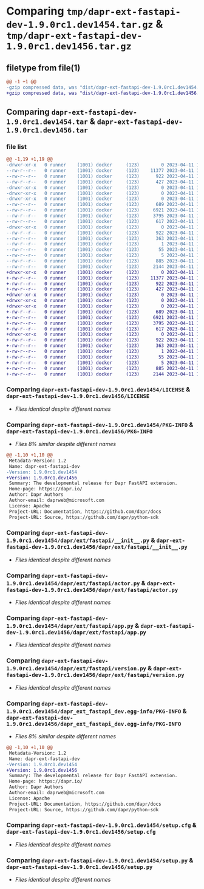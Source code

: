 # Comparing `tmp/dapr-ext-fastapi-dev-1.9.0rc1.dev1454.tar.gz` & `tmp/dapr-ext-fastapi-dev-1.9.0rc1.dev1456.tar.gz`

## filetype from file(1)

```diff
@@ -1 +1 @@
-gzip compressed data, was "dist/dapr-ext-fastapi-dev-1.9.0rc1.dev1454.tar", last modified: Tue Apr 11 18:04:29 2023, max compression
+gzip compressed data, was "dist/dapr-ext-fastapi-dev-1.9.0rc1.dev1456.tar", last modified: Tue Apr 11 18:06:02 2023, max compression
```

## Comparing `dapr-ext-fastapi-dev-1.9.0rc1.dev1454.tar` & `dapr-ext-fastapi-dev-1.9.0rc1.dev1456.tar`

### file list

```diff
@@ -1,19 +1,19 @@
-drwxr-xr-x   0 runner    (1001) docker     (123)        0 2023-04-11 18:04:29.000000 dapr-ext-fastapi-dev-1.9.0rc1.dev1454/
--rw-r--r--   0 runner    (1001) docker     (123)    11377 2023-04-11 18:03:52.000000 dapr-ext-fastapi-dev-1.9.0rc1.dev1454/LICENSE
--rw-r--r--   0 runner    (1001) docker     (123)      922 2023-04-11 18:04:29.000000 dapr-ext-fastapi-dev-1.9.0rc1.dev1454/PKG-INFO
--rw-r--r--   0 runner    (1001) docker     (123)      427 2023-04-11 18:03:52.000000 dapr-ext-fastapi-dev-1.9.0rc1.dev1454/README.rst
-drwxr-xr-x   0 runner    (1001) docker     (123)        0 2023-04-11 18:04:29.000000 dapr-ext-fastapi-dev-1.9.0rc1.dev1454/dapr/
-drwxr-xr-x   0 runner    (1001) docker     (123)        0 2023-04-11 18:04:29.000000 dapr-ext-fastapi-dev-1.9.0rc1.dev1454/dapr/ext/
-drwxr-xr-x   0 runner    (1001) docker     (123)        0 2023-04-11 18:04:29.000000 dapr-ext-fastapi-dev-1.9.0rc1.dev1454/dapr/ext/fastapi/
--rw-r--r--   0 runner    (1001) docker     (123)      689 2023-04-11 18:03:52.000000 dapr-ext-fastapi-dev-1.9.0rc1.dev1454/dapr/ext/fastapi/__init__.py
--rw-r--r--   0 runner    (1001) docker     (123)     6921 2023-04-11 18:03:52.000000 dapr-ext-fastapi-dev-1.9.0rc1.dev1454/dapr/ext/fastapi/actor.py
--rw-r--r--   0 runner    (1001) docker     (123)     3795 2023-04-11 18:03:52.000000 dapr-ext-fastapi-dev-1.9.0rc1.dev1454/dapr/ext/fastapi/app.py
--rw-r--r--   0 runner    (1001) docker     (123)      617 2023-04-11 18:03:52.000000 dapr-ext-fastapi-dev-1.9.0rc1.dev1454/dapr/ext/fastapi/version.py
-drwxr-xr-x   0 runner    (1001) docker     (123)        0 2023-04-11 18:04:29.000000 dapr-ext-fastapi-dev-1.9.0rc1.dev1454/dapr_ext_fastapi_dev.egg-info/
--rw-r--r--   0 runner    (1001) docker     (123)      922 2023-04-11 18:04:29.000000 dapr-ext-fastapi-dev-1.9.0rc1.dev1454/dapr_ext_fastapi_dev.egg-info/PKG-INFO
--rw-r--r--   0 runner    (1001) docker     (123)      363 2023-04-11 18:04:29.000000 dapr-ext-fastapi-dev-1.9.0rc1.dev1454/dapr_ext_fastapi_dev.egg-info/SOURCES.txt
--rw-r--r--   0 runner    (1001) docker     (123)        1 2023-04-11 18:04:29.000000 dapr-ext-fastapi-dev-1.9.0rc1.dev1454/dapr_ext_fastapi_dev.egg-info/dependency_links.txt
--rw-r--r--   0 runner    (1001) docker     (123)       55 2023-04-11 18:04:29.000000 dapr-ext-fastapi-dev-1.9.0rc1.dev1454/dapr_ext_fastapi_dev.egg-info/requires.txt
--rw-r--r--   0 runner    (1001) docker     (123)        5 2023-04-11 18:04:29.000000 dapr-ext-fastapi-dev-1.9.0rc1.dev1454/dapr_ext_fastapi_dev.egg-info/top_level.txt
--rw-r--r--   0 runner    (1001) docker     (123)      885 2023-04-11 18:04:29.000000 dapr-ext-fastapi-dev-1.9.0rc1.dev1454/setup.cfg
--rw-r--r--   0 runner    (1001) docker     (123)     2144 2023-04-11 18:03:52.000000 dapr-ext-fastapi-dev-1.9.0rc1.dev1454/setup.py
+drwxr-xr-x   0 runner    (1001) docker     (123)        0 2023-04-11 18:06:02.000000 dapr-ext-fastapi-dev-1.9.0rc1.dev1456/
+-rw-r--r--   0 runner    (1001) docker     (123)    11377 2023-04-11 18:05:37.000000 dapr-ext-fastapi-dev-1.9.0rc1.dev1456/LICENSE
+-rw-r--r--   0 runner    (1001) docker     (123)      922 2023-04-11 18:06:02.000000 dapr-ext-fastapi-dev-1.9.0rc1.dev1456/PKG-INFO
+-rw-r--r--   0 runner    (1001) docker     (123)      427 2023-04-11 18:05:37.000000 dapr-ext-fastapi-dev-1.9.0rc1.dev1456/README.rst
+drwxr-xr-x   0 runner    (1001) docker     (123)        0 2023-04-11 18:06:02.000000 dapr-ext-fastapi-dev-1.9.0rc1.dev1456/dapr/
+drwxr-xr-x   0 runner    (1001) docker     (123)        0 2023-04-11 18:06:02.000000 dapr-ext-fastapi-dev-1.9.0rc1.dev1456/dapr/ext/
+drwxr-xr-x   0 runner    (1001) docker     (123)        0 2023-04-11 18:06:02.000000 dapr-ext-fastapi-dev-1.9.0rc1.dev1456/dapr/ext/fastapi/
+-rw-r--r--   0 runner    (1001) docker     (123)      689 2023-04-11 18:05:37.000000 dapr-ext-fastapi-dev-1.9.0rc1.dev1456/dapr/ext/fastapi/__init__.py
+-rw-r--r--   0 runner    (1001) docker     (123)     6921 2023-04-11 18:05:37.000000 dapr-ext-fastapi-dev-1.9.0rc1.dev1456/dapr/ext/fastapi/actor.py
+-rw-r--r--   0 runner    (1001) docker     (123)     3795 2023-04-11 18:05:37.000000 dapr-ext-fastapi-dev-1.9.0rc1.dev1456/dapr/ext/fastapi/app.py
+-rw-r--r--   0 runner    (1001) docker     (123)      617 2023-04-11 18:05:37.000000 dapr-ext-fastapi-dev-1.9.0rc1.dev1456/dapr/ext/fastapi/version.py
+drwxr-xr-x   0 runner    (1001) docker     (123)        0 2023-04-11 18:06:02.000000 dapr-ext-fastapi-dev-1.9.0rc1.dev1456/dapr_ext_fastapi_dev.egg-info/
+-rw-r--r--   0 runner    (1001) docker     (123)      922 2023-04-11 18:06:02.000000 dapr-ext-fastapi-dev-1.9.0rc1.dev1456/dapr_ext_fastapi_dev.egg-info/PKG-INFO
+-rw-r--r--   0 runner    (1001) docker     (123)      363 2023-04-11 18:06:02.000000 dapr-ext-fastapi-dev-1.9.0rc1.dev1456/dapr_ext_fastapi_dev.egg-info/SOURCES.txt
+-rw-r--r--   0 runner    (1001) docker     (123)        1 2023-04-11 18:06:02.000000 dapr-ext-fastapi-dev-1.9.0rc1.dev1456/dapr_ext_fastapi_dev.egg-info/dependency_links.txt
+-rw-r--r--   0 runner    (1001) docker     (123)       55 2023-04-11 18:06:02.000000 dapr-ext-fastapi-dev-1.9.0rc1.dev1456/dapr_ext_fastapi_dev.egg-info/requires.txt
+-rw-r--r--   0 runner    (1001) docker     (123)        5 2023-04-11 18:06:02.000000 dapr-ext-fastapi-dev-1.9.0rc1.dev1456/dapr_ext_fastapi_dev.egg-info/top_level.txt
+-rw-r--r--   0 runner    (1001) docker     (123)      885 2023-04-11 18:06:02.000000 dapr-ext-fastapi-dev-1.9.0rc1.dev1456/setup.cfg
+-rw-r--r--   0 runner    (1001) docker     (123)     2144 2023-04-11 18:05:37.000000 dapr-ext-fastapi-dev-1.9.0rc1.dev1456/setup.py
```

### Comparing `dapr-ext-fastapi-dev-1.9.0rc1.dev1454/LICENSE` & `dapr-ext-fastapi-dev-1.9.0rc1.dev1456/LICENSE`

 * *Files identical despite different names*

### Comparing `dapr-ext-fastapi-dev-1.9.0rc1.dev1454/PKG-INFO` & `dapr-ext-fastapi-dev-1.9.0rc1.dev1456/PKG-INFO`

 * *Files 8% similar despite different names*

```diff
@@ -1,10 +1,10 @@
 Metadata-Version: 1.2
 Name: dapr-ext-fastapi-dev
-Version: 1.9.0rc1.dev1454
+Version: 1.9.0rc1.dev1456
 Summary: The developmental release for Dapr FastAPI extension.
 Home-page: https://dapr.io/
 Author: Dapr Authors
 Author-email: daprweb@microsoft.com
 License: Apache
 Project-URL: Documentation, https://github.com/dapr/docs
 Project-URL: Source, https://github.com/dapr/python-sdk
```

### Comparing `dapr-ext-fastapi-dev-1.9.0rc1.dev1454/dapr/ext/fastapi/__init__.py` & `dapr-ext-fastapi-dev-1.9.0rc1.dev1456/dapr/ext/fastapi/__init__.py`

 * *Files identical despite different names*

### Comparing `dapr-ext-fastapi-dev-1.9.0rc1.dev1454/dapr/ext/fastapi/actor.py` & `dapr-ext-fastapi-dev-1.9.0rc1.dev1456/dapr/ext/fastapi/actor.py`

 * *Files identical despite different names*

### Comparing `dapr-ext-fastapi-dev-1.9.0rc1.dev1454/dapr/ext/fastapi/app.py` & `dapr-ext-fastapi-dev-1.9.0rc1.dev1456/dapr/ext/fastapi/app.py`

 * *Files identical despite different names*

### Comparing `dapr-ext-fastapi-dev-1.9.0rc1.dev1454/dapr/ext/fastapi/version.py` & `dapr-ext-fastapi-dev-1.9.0rc1.dev1456/dapr/ext/fastapi/version.py`

 * *Files identical despite different names*

### Comparing `dapr-ext-fastapi-dev-1.9.0rc1.dev1454/dapr_ext_fastapi_dev.egg-info/PKG-INFO` & `dapr-ext-fastapi-dev-1.9.0rc1.dev1456/dapr_ext_fastapi_dev.egg-info/PKG-INFO`

 * *Files 8% similar despite different names*

```diff
@@ -1,10 +1,10 @@
 Metadata-Version: 1.2
 Name: dapr-ext-fastapi-dev
-Version: 1.9.0rc1.dev1454
+Version: 1.9.0rc1.dev1456
 Summary: The developmental release for Dapr FastAPI extension.
 Home-page: https://dapr.io/
 Author: Dapr Authors
 Author-email: daprweb@microsoft.com
 License: Apache
 Project-URL: Documentation, https://github.com/dapr/docs
 Project-URL: Source, https://github.com/dapr/python-sdk
```

### Comparing `dapr-ext-fastapi-dev-1.9.0rc1.dev1454/setup.cfg` & `dapr-ext-fastapi-dev-1.9.0rc1.dev1456/setup.cfg`

 * *Files identical despite different names*

### Comparing `dapr-ext-fastapi-dev-1.9.0rc1.dev1454/setup.py` & `dapr-ext-fastapi-dev-1.9.0rc1.dev1456/setup.py`

 * *Files identical despite different names*

